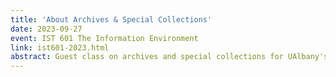 ```yaml
---
title: 'About Archives & Special Collections'
date: 2023-09-27
event: IST 601 The Information Environment
link: ist601-2023.html
abstract: Guest class on archives and special collections for UAlbany's IST 601 The Information Environment.
---
```

